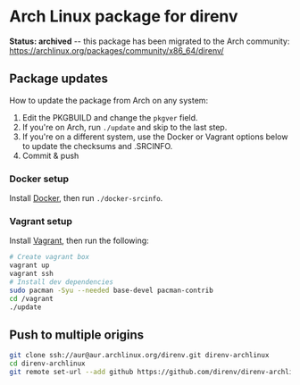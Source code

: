 # Arch Linux package for direnv

**Status: archived** -- this package has been migrated to the Arch community: https://archlinux.org/packages/community/x86_64/direnv/

## Package updates

How to update the package from Arch on any system:

1. Edit the PKGBUILD and change the `pkgver` field.
2. If you're on Arch, run `./update` and skip to the last step.
3. If you're on a different system, use the Docker or Vagrant options below to update the checksums and .SRCINFO.
4. Commit & push

### Docker setup

Install [Docker](https://www.docker.com), then run `./docker-srcinfo`.

### Vagrant setup

Install [Vagrant](https://www.vagrantup.com), then run the following:

```bash
# Create vagrant box
vagrant up
vagrant ssh
# Install dev dependencies
sudo pacman -Syu --needed base-devel pacman-contrib
cd /vagrant
./update
```

## Push to multiple origins

```bash
git clone ssh://aur@aur.archlinux.org/direnv.git direnv-archlinux
cd direnv-archlinux
git remote set-url --add github https://github.com/direnv/direnv-archlinux.git
```

